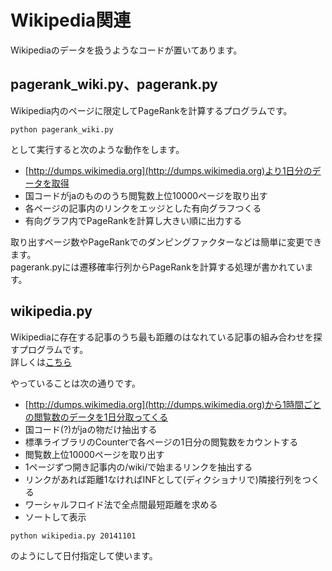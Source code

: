 Wikipedia関連
======================
Wikipediaのデータを扱うようなコードが置いてあります。  


pagerank_wiki.py、pagerank.py
----
Wikipedia内のページに限定してPageRankを計算するプログラムです。
```
python pagerank_wiki.py
```
として実行すると次のような動作をします。
* [http://dumps.wikimedia.org](http://dumps.wikimedia.org)より1日分のデータを取得  
* 国コードがjaのもののうち閲覧数上位10000ページを取り出す  
* 各ページの記事内のリンクをエッジとした有向グラフつくる  
* 有向グラフ内でPageRankを計算し大きい順に出力する  

取り出すページ数やPageRankでのダンピングファクターなどは簡単に変更できます。  
pagerank.pyには遷移確率行列からPageRankを計算する処理が書かれています。  

wikipedia.py
----
Wikipediaに存在する記事のうち最も距離のはなれている記事の組み合わせを探すプログラムです。  
詳しくは[こちら](http://zaburoapp.blog.fc2.com/blog-entry-26.html)

やっていることは次の通りです。
* [http://dumps.wikimedia.org](http://dumps.wikimedia.org)から1時間ごとの閲覧数のデータを1日分取ってくる  
* 国コード(?)がjaの物だけ抽出する  
* 標準ライブラリのCounterで各ページの1日分の閲覧数をカウントする  
* 閲覧数上位10000ページを取り出す  
* 1ページずつ開き記事内の/wiki/で始まるリンクを抽出する  
* リンクがあれば距離1なければINFとして(ディクショナリで)隣接行列をつくる  
* ワーシャルフロイド法で全点間最短距離を求める  
* ソートして表示  
```
python wikipedia.py 20141101
```
のようにして日付指定して使います。  